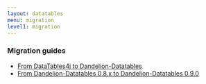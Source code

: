 ```yaml
---
layout: datatables
menu: migration
level1: migration
---
```


### Migration guides

 * [From DataTables4j to Dandelion-Datatables](/datatables/migration/from_datatables4j_to_dandelion-datatables.html)
 * [From Dandelion-Datatables 0.8.x to Dandelion-Datatables 0.9.0](/datatables/migration/from_0.8.x_to_0.9.x.html)
